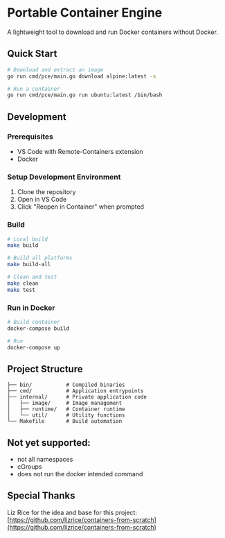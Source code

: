 # Portable Container Engine

A lightweight tool to download and run Docker containers without Docker.

## Quick Start

```bash
# Download and extract an image
go run cmd/pce/main.go download alpine:latest -x

# Run a container
go run cmd/pce/main.go run ubuntu:latest /bin/bash
```

## Development

### Prerequisites
- VS Code with Remote-Containers extension
- Docker

### Setup Development Environment

1. Clone the repository
2. Open in VS Code
3. Click "Reopen in Container" when prompted

### Build

```bash
# Local build
make build

# Build all platforms
make build-all

# Clean and test
make clean
make test
```

### Run in Docker

```bash
# Build container
docker-compose build

# Run
docker-compose up
```

## Project Structure

```
├── bin/           # Compiled binaries
├── cmd/           # Application entrypoints
├── internal/      # Private application code
│   ├── image/     # Image management
│   ├── runtime/   # Container runtime
│   └── util/      # Utility functions
└── Makefile       # Build automation
```

## Not yet supported:

- not all namespaces
- cGroups
- does not run the docker intended command

## Special Thanks

Liz Rice for the idea and base for this project: [https://github.com/lizrice/containers-from-scratch](https://github.com/lizrice/containers-from-scratch)
